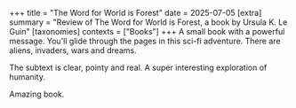 +++
title = "The Word for World is Forest"
date = 2025-07-05
[extra]
summary = "Review of The Word for World is Forest, a book by Ursula K. Le Guin"
[taxonomies]
contexts = ["Books"]
+++
A small book with a powerful message.
You'll glide through the pages in this sci-fi adventure.
There are aliens, invaders, wars and dreams.

The subtext is clear, pointy and real.
A super interesting exploration of humanity.

Amazing book.
